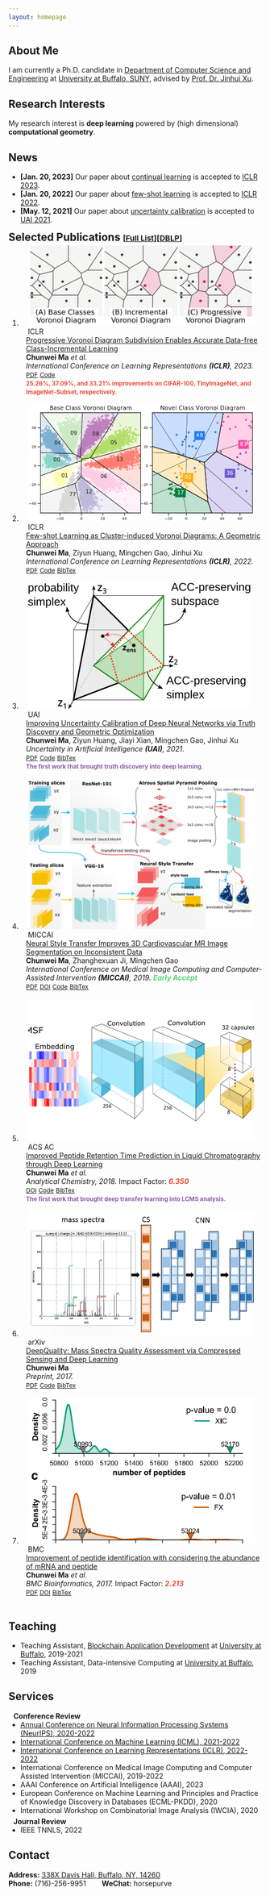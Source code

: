 ```yaml
---
layout: homepage
---
```


## About Me

I am currently a Ph.D. candidate in [Department of Computer Science and Engineering](https://engineering.buffalo.edu/computer-science-engineering.html) at [University at Buffalo, SUNY](https://www.buffalo.edu/), advised by [Prof. Dr. Jinhui Xu](https://cse.buffalo.edu/~jinhui/).

## Research Interests

My research interest is **deep learning** powered by (high dimensional) **computational geometry**.

<!--
<strong style="color:#e74d3c; font-weight:600">I am looking for a research intern position in the EU and the US. I'd appreciate a ping if you see a job I might fit.</strong>
-->

## News

- **[Jan. 20, 2023]** Our paper about [continual learning](https://openreview.net/forum?id=zJXg_Wmob03) is accepted to [ICLR 2023](https://iclr.cc/Conferences/2023).
- **[Jan. 20, 2022]** Our paper about [few-shot learning](https://openreview.net/forum?id=6kCiVaoQdx9) is accepted to [ICLR 2022](https://iclr.cc/Conferences/2022).
- **[May. 12, 2021]** Our paper about [uncertainty calibration](https://proceedings.mlr.press/v161/ma21a.html) is accepted to [UAI 2021](https://www.auai.org/uai2021/accepted_papers).

<h2 id="publications" style="margin: 2px 0px -15px;">Selected Publications <temp style="font-size:15px;">[</temp><a href="https://scholar.google.com/citations?user=4NOrXN8AAAAJ&hl=en" target="_blank" style="font-size:15px;">Full List</a><temp style="font-size:15px;">]</temp><temp style="font-size:15px;">[</temp><a href="https://dblp.org/pid/195/7742.html" target="_blank" style="font-size:15px;">DBLP</a><temp style="font-size:15px;">]</temp></h2>

<div class="publications">
<ol class="bibliography">
<li>
<div class="pub-row">
  <div class="col-sm-3 abbr" style="position: relative;padding-right: 15px;padding-left: 15px;">
    <img src="./images/teaser/ivorodemo.png" class="teaser img-fluid z-depth-1">
            <abbr class="badge">ICLR</abbr>
  </div>
  <div id="peng2021copo" class="col-sm-9" style="position: relative;width: 100%;padding-right: 4px;padding-left: 11px;">
      <div class="title"><a href="https://openreview.net/forum?id=zJXg_Wmob03">Progressive Voronoi Diagram Subdivision Enables Accurate Data-free Class-Incremental Learning</a></div>
      <div class="author"><strong>Chunwei Ma</strong> <i>et al.</i></div>
      <div class="periodical"><em>International Conference on Learning Representations <strong>(ICLR)</strong>, 2023.</em>
      </div>
    <div class="links">
      <a href="https://openreview.net/forum?id=zJXg_Wmob03" class="btn btn-sm z-depth-0" role="button" target="_blank" style="font-size:12px;">PDF</a>
      <a href="https://machunwei.github.io/ivoro" class="btn btn-sm z-depth-0" role="button" target="_blank" style="font-size:12px;">Code</a>      
      <br>
      <strong><small style="color:#e74d3c">25.26%, 37.09%, and 33.21% improvements on CIFAR-100, TinyImageNet, and ImageNet-Subset, respectively.</small></strong>
    </div>
  </div>
</div>
</li>

<br>
  
<li>
<div class="pub-row">
  <div class="col-sm-3 abbr" style="position: relative;padding-right: 15px;padding-left: 15px;">
    <img src="./images/teaser/DeepVoro.png" class="teaser img-fluid z-depth-1">
            <abbr class="badge">ICLR</abbr>
  </div>
  <div id="peng2021copo" class="col-sm-9" style="position: relative;width: 100%;padding-right: 4px;padding-left: 11px;">
      <div class="title"><a href="https://openreview.net/forum?id=6kCiVaoQdx9">Few-shot Learning as Cluster-induced Voronoi Diagrams: A Geometric Approach</a></div>
      <div class="author"><strong>Chunwei Ma</strong>, Ziyun Huang, Mingchen Gao, Jinhui Xu</div>
      <div class="periodical"><em>International Conference on Learning Representations <strong>(ICLR)</strong>, 2022.</em>
      </div>
    <div class="links">
      <a href="https://arxiv.org/pdf/2202.02471" class="btn btn-sm z-depth-0" role="button" target="_blank" style="font-size:12px;">PDF</a>
      <a href="https://github.com/horsepurve/DeepVoro" class="btn btn-sm z-depth-0" role="button" target="_blank" style="font-size:12px;">Code</a>
      <a href="./assets/bib/iclr22.txt" class="btn btn-sm z-depth-0" role="button" target="_blank" style="font-size:12px;">BibTex</a>
    </div>
  </div>
</div>
</li>

<br>

<li>
<div class="pub-row">
  <div class="col-sm-3 abbr" style="position: relative;padding-right: 15px;padding-left: 15px;">
    <img src="./images/teaser/illus.png" class="teaser img-fluid z-depth-1">
            <abbr class="badge">UAI</abbr>
  </div>
  <div id="peng2021copo" class="col-sm-9" style="position: relative;width: 100%;padding-right: 4px;padding-left: 11px;">
      <div class="title"><a href="https://proceedings.mlr.press/v161/ma21a.html">
Improving Uncertainty Calibration of Deep Neural Networks via Truth Discovery and Geometric Optimization</a></div>
      <div class="author"><strong>Chunwei Ma</strong>, Ziyun Huang, Jiayi Xian, Mingchen Gao, Jinhui Xu</div>
      <div class="periodical"><em>Uncertainty in Artificial Intelligence <strong>(UAI)</strong>, 2021.</em>
      </div>
    <div class="links">
      <a href="https://arxiv.org/abs/2106.14662" class="btn btn-sm z-depth-0" role="button" target="_blank" style="font-size:12px;">PDF</a>
      <a href="https://github.com/horsepurve/truly-uncertain" class="btn btn-sm z-depth-0" role="button" target="_blank" style="font-size:12px;">Code</a>
      <a href="./assets/bib/uai21.txt" class="btn btn-sm z-depth-0" role="button" target="_blank" style="font-size:12px;">BibTex</a>
      <br>
      <strong><small style="color:#8d5ba6">The first work that brought truth discovery into deep learning.</small></strong>
    </div>
  </div>
</div>
</li>

<br>

<li>
<div class="pub-row">
  <div class="col-sm-3 abbr" style="position: relative;padding-right: 15px;padding-left: 15px;">
    <img src="./images/teaser/bitmap.png" class="teaser img-fluid z-depth-1">
            <abbr class="badge">MICCAI</abbr>
  </div>
  <div id="peng2021copo" class="col-sm-9" style="position: relative;width: 100%;padding-right: 4px;padding-left: 11px;">
      <div class="title"><a href="https://link.springer.com/chapter/10.1007/978-3-030-32245-8_15">Neural Style Transfer Improves 3D Cardiovascular MR Image Segmentation on Inconsistent Data</a></div>
      <div class="author"><strong>Chunwei Ma</strong>, Zhanghexuan Ji, Mingchen Gao</div>
      <div class="periodical"><em>International Conference on Medical Image Computing and Computer-Assisted Intervention <strong>(MICCAI)</strong>, 2019.</em> <strong><i style="color:#59d47c">Early Accept</i></strong>
      </div>
    <div class="links">
      <a href="https://arxiv.org/pdf/1909.09716" class="btn btn-sm z-depth-0" role="button" target="_blank" style="font-size:12px;">PDF</a>
      <a href="https://link.springer.com/chapter/10.1007/978-3-030-32245-8_15" class="btn btn-sm z-depth-0" role="button" target="_blank" style="font-size:12px;">DOI</a>
      <a href="https://github.com/horsepurve/StyleSegor" class="btn btn-sm z-depth-0" role="button" target="_blank" style="font-size:12px;">Code</a>
      <a href="./assets/bib/miccai19.txt" class="btn btn-sm z-depth-0" role="button" target="_blank" style="font-size:12px;">BibTex</a>
    </div>
  </div>
</div>
</li>

<br>

<li>
<div class="pub-row">
  <div class="col-sm-3 abbr" style="position: relative;padding-right: 15px;padding-left: 15px;">
    <img src="./images/teaser/pip.png" class="teaser img-fluid z-depth-1">
            <abbr class="badge">ACS AC</abbr>
  </div>
  <div id="peng2021copo" class="col-sm-9" style="position: relative;width: 100%;padding-right: 4px;padding-left: 11px;">
      <div class="title"><a href="https://pubs.acs.org/doi/abs/10.1021/acs.analchem.8b02386">Improved Peptide Retention Time Prediction in Liquid Chromatography through Deep Learning</a></div>
      <div class="author"><strong>Chunwei Ma</strong> <i>et al.</i></div>
      <div class="periodical"><em>Analytical Chemistry, 2018.</em> Impact Factor: <strong><i style="color:#e74d3c">6.350</i></strong>
      </div>
    <div class="links">
      <a href="https://pubs.acs.org/doi/abs/10.1021/acs.analchem.8b02386" class="btn btn-sm z-depth-0" role="button" target="_blank" style="font-size:12px;">DOI</a>
      <a href="https://github.com/horsepurve/DeepRTplus" class="btn btn-sm z-depth-0" role="button" target="_blank" style="font-size:12px;">Code</a>
      <a href="./assets/bib/ac18.txt" class="btn btn-sm z-depth-0" role="button" target="_blank" style="font-size:12px;">BibTex</a>
      <br>
      <strong><small style="color:#8d5ba6">The first work that brought deep transfer learning into LCMS analysis.</small></strong>
    </div>
  </div>
</div>
</li>


<br>

<li>
<div class="pub-row">
  <div class="col-sm-3 abbr" style="position: relative;padding-right: 15px;padding-left: 15px;">
    <img src="./images/teaser/quality.png" class="teaser img-fluid z-depth-1">
            <abbr class="badge">arXiv</abbr>
  </div>
  <div id="peng2021copo" class="col-sm-9" style="position: relative;width: 100%;padding-right: 4px;padding-left: 11px;">
      <div class="title"><a href="https://github.com/horsepurve/DeepQuality">DeepQuality: Mass Spectra Quality Assessment via Compressed Sensing and Deep Learning</a></div>
      <div class="author"><strong>Chunwei Ma</strong></div>
      <div class="periodical"><em>Preprint, 2017.</em>
      </div>
    <div class="links">
      <a href="https://arxiv.org/pdf/1710.11430" class="btn btn-sm z-depth-0" role="button" target="_blank" style="font-size:12px;">PDF</a>
      <a href="https://github.com/horsepurve/DeepQuality" class="btn btn-sm z-depth-0" role="button" target="_blank" style="font-size:12px;">Code</a>
      <a href="./assets/bib/deepquality.txt" class="btn btn-sm z-depth-0" role="button" target="_blank" style="font-size:12px;">BibTex</a>
    </div>
  </div>
</div>
</li>

<br>

<li>
<div class="pub-row">
  <div class="col-sm-3 abbr" style="position: relative;padding-right: 15px;padding-left: 15px;">
    <img src="./images/teaser/XIC.png" class="teaser img-fluid z-depth-1">
            <abbr class="badge">BMC</abbr>
  </div>
  <div id="peng2021copo" class="col-sm-9" style="position: relative;width: 100%;padding-right: 4px;padding-left: 11px;">
      <div class="title"><a href="https://link.springer.com/article/10.1186/s12859-017-1491-5">
Improvement of peptide identification with considering the abundance of mRNA and peptide</a></div>
      <div class="author"><strong>Chunwei Ma</strong> <i>et al.</i></div>
      <div class="periodical"><em>BMC Bioinformatics, 2017.</em> Impact Factor: <strong><i style="color:#e74d3c">2.213</i></strong>
      </div>
    <div class="links">
      <a href="https://link.springer.com/content/pdf/10.1186/s12859-017-1491-5.pdf" class="btn btn-sm z-depth-0" role="button" target="_blank" style="font-size:12px;">PDF</a>
      <a href="https://link.springer.com/article/10.1186/s12859-017-1491-5" class="btn btn-sm z-depth-0" role="button" target="_blank" style="font-size:12px;">DOI</a>
      <a href="./assets/bib/bmc17.txt" class="btn btn-sm z-depth-0" role="button" target="_blank" style="font-size:12px;">BibTex</a>
    </div>
  </div>
</div>
</li>

<br>

</ol>
</div>

## Teaching

- Teaching Assistant, [Blockchain Application Development](https://cse.buffalo.edu/~bina/cse426/fall2021/index.html) at [University at Buffalo](https://www.buffalo.edu/), 2019-2021
- Teaching Assistant, Data-intensive Computing at [University at Buffalo](https://www.buffalo.edu/), 2019

## Services

<h4 style="margin:0 10px 0;">Conference Review</h4>

<ul style="margin:0 0 5px;">
  <li><a href="https://neurips.cc/Conferences/2021"><autocolor>Annual Conference on Neural Information Processing Systems (NeurIPS), 2020-2022</autocolor></a></li>
  <li><a href="https://icml.cc/Conferences/2022"><autocolor>International Conference on Machine Learning (ICML), 2021-2022</autocolor></a></li>
  <li><a href="https://iclr.cc/Conferences/2022"><autocolor>International Conference on Learning Representations (ICLR), 2022-2022</autocolor></a></li>
  <li><a><autocolor>International Conference on Medical Image Computing and Computer Assisted Intervention (MICCAI), 2019-2022</autocolor></a></li>
  <li><a><autocolor>AAAI Conference on Artificial Intelligence (AAAI), 2023</autocolor></a></li>
  <li><a><autocolor>European Conference on Machine Learning and Principles and Practice of Knowledge Discovery in Databases (ECML-PKDD), 2020</autocolor></a></li>
  <li><a><autocolor>International Workshop on Combinatorial Image Analysis (IWCIA), 2020</autocolor></a></li>
  <!--
  <li><a href="https://mmasia2021.uqcloud.net/"><autocolor>ACM MM Asia 2020-2021</autocolor></a></li>
  <li><a href="http://www.acml-conf.org/2021/"><autocolor>ACML 2021</autocolor></a></li>
  -->
</ul>

<h4 style="margin:0 10px 0;">Journal Review</h4>

<ul style="margin:0 0 5px;">
  <li><a><autocolor>IEEE TNNLS, 2022</autocolor></a></li>
</ul>

## Contact
**Address:** [338X Davis Hall, Buffalo, NY, 14260](https://engineering.buffalo.edu/computer-science-engineering.html)
<br>
**Phone:** (716)-256-9951 &nbsp;&nbsp;&nbsp;&nbsp;&nbsp;&nbsp; **WeChat:** horsepurve
